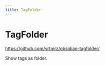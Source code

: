 ```yaml
---
title: TagFolder
---
```


# TagFolder

<https://github.com/vrtmrz/obsidian-tagfolder/>

Show tags as folder.
